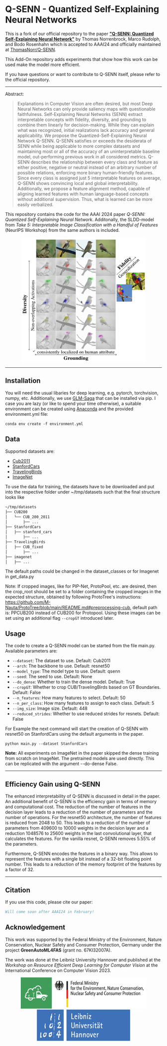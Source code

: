 # Q-SENN - Quantized Self-Explaining Neural Networks

This is a fork of our official repository to the paper 
[**"Q-SENN: Quantized Self-Explaining Neural Network"**](https://arxiv.org/abs/2312.13839) 
by Thomas
Norrenbrock, 
Marco Rudolph,
and Bodo Rosenhahn
which is accepted to AAAI24 and officially maintained
at [ThomasNorr/Q-SENN](https://github.com/ThomasNorr/Q-SENN).

This Add-On repository adds experiments that show how this work can be used make
the model more efficient.

If you have questions or want to contribute to Q-SENN itself, please 
refer to the official repository. 



---
Abstract:
>Explanations in Computer Vision are often desired, but most Deep Neural Networks can only provide saliency maps with questionable faithfulness. Self-Explaining Neural Networks (SENN) extract interpretable concepts with fidelity, diversity, and grounding to combine them linearly for decision-making. While they can explain what was recognized, initial realizations lack accuracy and general applicability. We propose the Quantized-Self-Explaining Neural Network Q-SENN. Q-SENN satisfies or exceeds the desiderata of SENN while being applicable to more complex datasets and maintaining most or all of the accuracy of an uninterpretable baseline model, out-performing previous work in all considered metrics. Q-SENN describes the relationship between every class and feature as either positive, negative or neutral instead of an arbitrary number of possible relations, enforcing more binary human-friendly features. Since every class is assigned just 5 interpretable features on average, Q-SENN shows convincing local and global interpretability. Additionally, we propose a feature alignment method, capable of aligning learned features with human language-based concepts without additional supervision. Thus, what is learned can be more easily verbalized.


This repository contains the code for the AAAI 2024 paper 
*Q-SENN: Quantized Self-Explaining Neural Network*.
Additonally, the SLDD-model from *Take 5: 
Interpretable Image Classification with a Handful of Features* (NeurIPS 
Workshop) from the same authors is included.


<p align="center">
    <img width="400" height="400" src="fig/birds.png"> 
</p>

---

## Installation
You will need the usual libaries for deep learning, e.g. pytorch, 
torchvision, numpy, etc. Additionally, we use 
[GLM-Saga](https://github.com/MadryLab/glm_saga) that can be installed via pip.
I case you are lazy (or like to spend your time otherwise), a suitable 
environment can be created using [Anaconda](https://www.anaconda.com/) and the 
provided environment.yml file:
```shell
conda env create -f environment.yml 
```

## Data
Supported datasets are:
- [Cub2011](https://www.vision.caltech.edu/datasets/cub_200_2011/)
- [StanfordCars](https://ai.stanford.edu/~jkrause/cars/car_dataset.html)
- [TravelingBirds](https://worksheets.codalab.org/bundles/0x518829de2aa440c79cd9d75ef6669f27)
- [ImageNet](https://www.image-net.org/)

To use the data for training, the datasets have to be downloaded and put into the 
respective folder under ~/tmp/datasets such that the final structure looks like

```shell
~/tmp/datasets
├── CUB200
│   └── CUB_200_2011
│       ├── ...
├── StanfordCars
│   ├── stanford_cars
│       ├── ...
├── TravelingBirds
│   ├── CUB_fixed
│       ├── ...
├── imagenet
│   ├── ...
```

The default paths could be changed in the dataset_classes or for Imagenet in 
get_data.py

Note: 
If cropped images, like for PIP-Net, ProtoPool, etc. are desired, then the 
crop_root should be set to a folder containing the cropped images in the 
expected structure, obtained by following ProtoTree's instructions: 
https://github.com/M-Nauta/ProtoTree/blob/main/README.md#preprocessing-cub, 
default path is: PPCUB200  instead of CUB200 for Protopool. Using these images 
can be set using an additional flag `--cropGT` introduced later.



## Usage
The code to create a Q-SENN model can be started from the file main.py.
Available parameters are:
- `--dataset`: The dataset to use. Default: Cub2011
- `--arch`: The backbone to use. Default: resnet50
- `--model_type`: The model type to use. Default: qsenn
- `--seed`: The seed to use. Default: None
- `--do_dense`: Whether to train the dense model. Default: True
- `--cropGT`: Whether to crop CUB/TravelingBirds based on GT Boundaries. Default: False
- `--n_features`: How many features to select. Default: 50
- `--n_per_class`: How many features to assign to each class. Default: 5
- `--img_size`: Image size. Default: 448
- `--reduced_strides`: Whether to use reduced strides for resnets. Default: False


For Example the next command will start the creation of Q-SENN with resnet50 on 
StanfordCars using the default arguments in the paper.
```shell
python main.py --dataset StanfordCars
```

**Note:**
All experiments on ImageNet in the paper skipped the dense training from 
scratch on ImageNet. The pretrained models are used directly.
This can be replicated with the argument --do-dense False.

--- 
## Efficiency Gain using Q-SENN
The enhanced interpretability of Q-SENN is discussed in detail in the paper. 
An additional benefit of Q-SENN is the efficiency gain in terms of memory and
computational cost. The reduction of the number of features in the decision 
layer leads to a reduction of the number of parameters and the number of
operations. For the resnet50 architecture, the number of features is reduced
from 2048 to 50. This leads to a reduction of the number of parameters from
409600 to 10000 weights in the decision layer and a reduction 1048576 to 
25600 weights in the last convolutional layer, that calculates the features.
For the vanilla resnet, Q-SENN removes 5.55% of the parameters. 

Furthermore, Q-SENN encodes the features in a binary way. This allows to
represent the features with a single bit instead of a 32-bit floating point
number. This leads to a reduction of the memory footprint of the features
by a factor of 32.

---

## Citation
If you use this code, please cite our paper:

```bibtex
Will come soon after AAAI24 in February!
```

## Acknowledgement
This work was supported by the Federal Ministry of the Environment, Nature 
Conservation, Nuclear Safety and Consumer Protection, Germany under the project 
**GreenAutoML4FAS** (grant no. 67KI32007A). 

The work was done at the Leibniz University Hannover and published at the 
*Workshop on Resource Efficient Deep Learning for Computer Vision* at the 
International Conference on Computer Vision 2023.

<p align="center">
    <img width="100" height="100" src="fig/AutoML4FAS_Logo.jpeg"> 
    <img width="300" height="100" src="fig/Bund.png">
    <img width="300" height="100" src="fig/LUH.png"> 
</p>